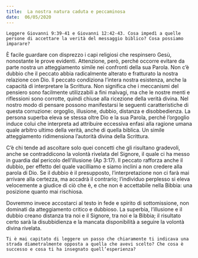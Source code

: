 ```yaml
---
title:  La nostra natura caduta e peccaminosa
date:  06/05/2020
---
```


`Leggere Giovanni 9:39-41 e Giovanni 12:42-43. Cosa impedì a quelle persone di accettare la verità del messaggio biblico? Cosa possiamo imparare?`

È facile guardare con disprezzo i capi religiosi che respinsero Gesù, nonostante le prove evidenti. Attenzione, però, perché occorre evitare da parte nostra un atteggiamento simile nei confronti della sua Parola. Non c’è dubbio che il peccato abbia radicalmente alterato e fratturato la nostra relazione con Dio. Il peccato condiziona l’intera nostra esistenza, anche la capacità di interpretare la Scrittura. Non significa che i meccanismi del pensiero sono facilmente utilizzabili a fini malvagi, ma che le nostre menti e riflessioni sono corrotte, quindi chiuse alla ricezione della verità divina. Nel nostro modo di pensare possono manifestarsi le seguenti caratteristiche di questa corruzione: orgoglio, illusione, dubbio, distanza e disobbedienza. La persona superba eleva se stessa oltre Dio e la sua Parola, perché l’orgoglio induce colui che interpreta ad attribuire eccessiva enfasi alla ragione umana quale arbitro ultimo della verità, anche di quella biblica. Un simile atteggiamento ridimensiona l’autorità divina della Scrittura.

C’è chi tende ad ascoltare solo quei concetti che gli risultano gradevoli, anche se contraddicono la volontà rivelata del Signore, il quale ci ha messo in guardia dal pericolo dell’illusione (Ap 3:17). Il peccato rafforza anche il dubbio, per effetto del quale vacilliamo e siamo inclini a non credere alla parola di Dio. Se il dubbio è il presupposto, l’interpretazione non ci farà mai arrivare alla certezza, ma accadrà il contrario; l’individuo perplesso si eleva velocemente a giudice di ciò che è, e che non è accettabile nella Bibbia: una posizione quanto mai rischiosa.

Dovremmo invece accostarci al testo in fede e spirito di sottomissione, non dominati da atteggiamento critico e dubbioso. La superbia, l’illusione e il dubbio creano distanza tra noi e il Signore, tra noi e la Bibbia; il risultato certo sarà la disubbidienza e la mancata disponibilità a seguire la volontà divina rivelata.

`Ti è mai capitato di leggere un passo che chiaramente ti indicava una strada diametralmente opposta a quella che avevi scelto? Che cosa è successo e cosa ti ha insegnato quell’esperienza?`